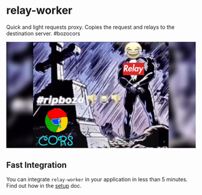 # relay-worker

Quick and light requests proxy. Copies the request and relays to the destination server. #bozocors

![bozo cors](https://raw.githubusercontent.com/freitzzz/cinderela/master/memes/bozocors.jpg)

## Fast Integration

You can integrate `relay-worker` in your application in less than 5 minutes. Find out how in the [setup](setup.md) doc. 